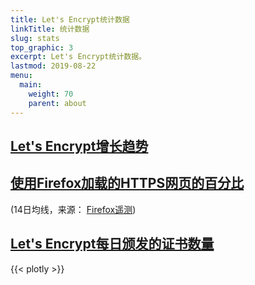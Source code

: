 ```yaml
---
title: Let's Encrypt统计数据
linkTitle: 统计数据
slug: stats
top_graphic: 3
excerpt: Let's Encrypt统计数据。
lastmod: 2019-08-22
menu:
  main:
    weight: 70
    parent: about
---
```



<div class="figure">
  <h2><a name="growth" href="#growth"
    >Let's Encrypt增长趋势</a></h2>
  <div id="activeUsage" title="Let's Encrypt增长趋势" class="statsgraph"></div>
</div>

<div class="figure">
  <h2><a name="percent-pageloads" href="#percent-pageloads"
    >使用Firefox加载的HTTPS网页的百分比</a></h2>
  <p>(14日均线，来源： <a href="https://docs.telemetry.mozilla.org/datasets/other/ssl/reference.html">Firefox遥测</a>)</p>
  <div id="pageloadPercent" title="使用Firefox加载的HTTPS网页的百分比" class="statsgraph"></div>
</div>

<div class="figure">
  <h2><a name="daily-issuance" href="#daily-issuance"
    >Let's Encrypt每日颁发的证书数量</a></h2>
  <div id="issuancePerDay" title="Let's Encrypt每日颁发的证书数量" class="statsgraph"></div>
</div>

{{< plotly >}}
